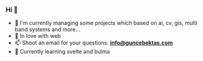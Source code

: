 ### Hi 👋

- 💬 I'm currently managing some projects which based on ai, cv, gis, multi band systems and more... 
- 🥰 In love with web 
- 📫 Shoot an email for your questions: **info@guncebektas.com**
- 🌱 Currently learning svelte and bulma

<!--
**guncebektas/guncebektas** is a ✨ _special_ ✨ repository because its `README.md` (this file) appears on your GitHub profile.

Here are some ideas to get you started:

- 🔭 I’m currently working on ...
- 🌱 I’m currently learning ...
- 👯 I’m looking to collaborate on ...
- 🤔 I’m looking for help with ...
- 💬 Ask me about ...
- 📫 How to reach me: ...
- 😄 Pronouns: ...
- ⚡ Fun fact: ...
-->
